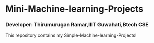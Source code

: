 # Mini-Machine-learning-Projects

### Developer: Thirumurugan Ramar,IIIT Guwahati,Btech CSE

This repository contains my Simple-Machine-learning-Projects!
